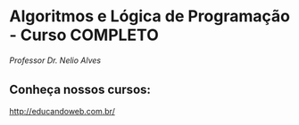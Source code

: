 # Algoritmos e Lógica de Programação - Curso COMPLETO
###### Professor Dr. Nelio Alves


## Conheça nossos cursos:

http://educandoweb.com.br/
